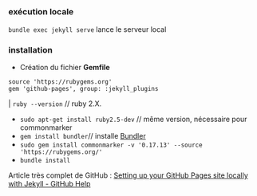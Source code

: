 ##

### exécution locale

`bundle exec jekyll serve` lance le serveur local

### installation
- Création du fichier **Gemfile**
```
source 'https://rubygems.org'
gem 'github-pages', group: :jekyll_plugins
```
| `ruby --version` // ruby 2.X.
- `sudo apt-get install ruby2.5-dev` // même version, nécessaire pour commonmarker
- `gem install bundler`// installe [Bundler](https://bundler.io/)
- `sudo gem install commonmarker -v '0.17.13' --source 'https://rubygems.org/'`
- `bundle install`

Article très complet de GitHub : [Setting up your GitHub Pages site locally with Jekyll - GitHub Help](https://help.github.com/en/articles/setting-up-your-github-pages-site-locally-with-jekyll#step-4-build-your-local-jekyll-site)
